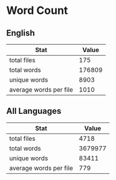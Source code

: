 # Word Count

## English

Stat | Value
---- | -----
total files | 175
total words | 176809
unique words | 8903
average words per file | 1010

## All Languages

Stat | Value
---- | -----
total files | 4718
total words | 3679977
unique words | 83411
average words per file | 779
